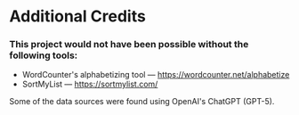 # Additional Credits

### This project would not have been possible without the following tools:
* WordCounter's alphabetizing tool — https://wordcounter.net/alphabetize
* SortMyList — https://sortmylist.com/

Some of the data sources were found using OpenAI's ChatGPT (GPT-5). 
